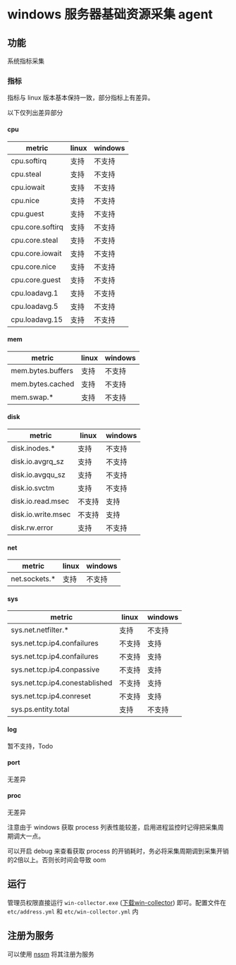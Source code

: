 # windows 服务器基础资源采集 agent

## 功能
系统指标采集

### 指标
指标与 linux 版本基本保持一致，部分指标上有差异。

以下仅列出差异部分

#### cpu
|metric|linux|windows|
|--|--|--|
|cpu.softirq|支持|不支持|
|cpu.steal|支持|不支持|
|cpu.iowait|支持|不支持|
|cpu.nice|支持|不支持|
|cpu.guest|支持|不支持|
|cpu.core.softirq|支持|不支持|
|cpu.core.steal|支持|不支持|
|cpu.core.iowait|支持|不支持|
|cpu.core.nice|支持|不支持|
|cpu.core.guest|支持|不支持|
|cpu.loadavg.1|支持|不支持|
|cpu.loadavg.5|支持|不支持|
|cpu.loadavg.15|支持|不支持|

#### mem
|metric|linux|windows|
|--|--|--|
|mem.bytes.buffers|支持|不支持|
|mem.bytes.cached|支持|不支持|
|mem.swap.*|支持|不支持|


#### disk
|metric|linux|windows|
|--|--|--|
|disk.inodes.*|支持|不支持|
|disk.io.avgrq_sz|支持|不支持|
|disk.io.avgqu_sz|支持|不支持|
|disk.io.svctm|支持|不支持|
|disk.io.read.msec|不支持|支持|
|disk.io.write.msec|不支持|支持|
|disk.rw.error|支持|不支持|


#### net
|metric|linux|windows|
|--|--|--|
|net.sockets.*|支持|不支持|

#### sys
|metric|linux|windows|
|--|--|--|
|sys.net.netfilter.*|支持|不支持|
|sys.net.tcp.ip4.confailures|不支持|支持|
|sys.net.tcp.ip4.confailures|不支持|支持|
|sys.net.tcp.ip4.conpassive|不支持|支持|
|sys.net.tcp.ip4.conestablished|不支持|支持|
|sys.net.tcp.ip4.conreset|不支持|支持|
|sys.ps.entity.total|支持|不支持|

#### log
暂不支持，Todo

#### port 
无差异

#### proc
无差异

注意由于 windows 获取 process 列表性能较差，启用进程监控时记得把采集周期调大一点。

可以开启 debug 来查看获取 process 的开销耗时，务必将采集周期调到采集开销的2倍以上。否则长时间会导致 oom


## 运行
管理员权限直接运行 `win-collector.exe` ([下载win-collector](https://github.com/n9e/win-collector/releases)) 即可。配置文件在 `etc/address.yml` 和 `etc/win-collector.yml` 内

## 注册为服务
可以使用 [nssm](https://nssm.cc/) 将其注册为服务
